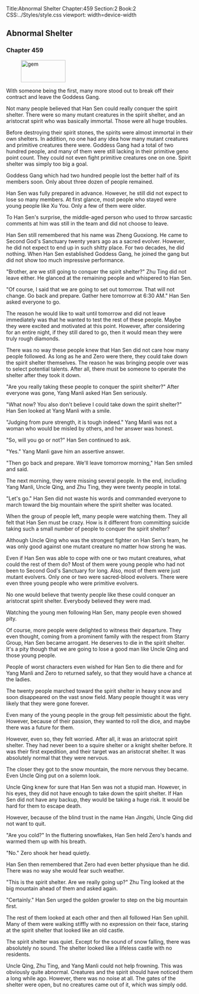 Title:Abnormal Shelter 
Chapter:459 
Section:2 
Book:2 
CSS:../Styles/style.css 
viewport: width=device-width
  
## Abnormal Shelter
### Chapter 459 
<figure>
	<img src="../Images/gem.gif" alt="gem" id="gem" width="120" height="60" />
</figure>
  

  
  With someone being the first, many more stood out to break off their contract and leave the Goddess Gang.

Not many people believed that Han Sen could really conquer the spirit shelter. There were so many mutant creatures in the spirit shelter, and an aristocrat spirit who was basically immortal. Those were all huge troubles.

Before destroying their spirit stones, the spirits were almost immortal in their own shelters. In addition, no one had any idea how many mutant creatures and primitive creatures there were. Goddess Gang had a total of two hundred people, and many of them were still lacking in their primitive geno point count. They could not even fight primitive creatures one on one. Spirit shelter was simply too big a goal.

Goddess Gang which had two hundred people lost the better half of its members soon. Only about three dozen of people remained.

Han Sen was fully prepared in advance. However, he still did not expect to lose so many members. At first glance, most people who stayed were young people like Xu You. Only a few of them were older.

To Han Sen's surprise, the middle-aged person who used to throw sarcastic comments at him was still in the team and did not choose to leave.

Han Sen still remembered that his name was Zheng Guoxiong. He came to Second God's Sanctuary twenty years ago as a sacred evolver. However, he did not expect to end up in such shitty place. For two decades, he did nothing. When Han Sen established Goddess Gang, he joined the gang but did not show too much impressive performance.

"Brother, are we still going to conquer the spirit shelter?" Zhu Ting did not leave either. He glanced at the remaining people and whispered to Han Sen.

"Of course, I said that we are going to set out tomorrow. That will not change. Go back and prepare. Gather here tomorrow at 6:30 AM." Han Sen asked everyone to go.

The reason he would like to wait until tomorrow and did not leave immediately was that he wanted to test the rest of these people. Maybe they were excited and motivated at this point. However, after considering for an entire night, if they still dared to go, then it would mean they were truly rough diamonds.

There was no way these people knew that Han Sen did not care how many people followed. As long as he and Zero were there, they could take down the spirit shelter themselves. The reason he was bringing people over was to select potential talents. After all, there must be someone to operate the shelter after they took it down.

"Are you really taking these people to conquer the spirit shelter?" After everyone was gone, Yang Manli asked Han Sen seriously.

"What now? You also don't believe I could take down the spirit shelter?" Han Sen looked at Yang Manli with a smile.

"Judging from pure strength, it is tough indeed." Yang Manli was not a woman who would be misled by others, and her answer was honest.

"So, will you go or not?" Han Sen continued to ask.

"Yes." Yang Manli gave him an assertive answer.

"Then go back and prepare. We'll leave tomorrow morning," Han Sen smiled and said.

The next morning, they were missing several people. In the end, including Yang Manli, Uncle Qing, and Zhu Ting, they were twenty people in total.

"Let's go." Han Sen did not waste his words and commanded everyone to march toward the big mountain where the spirit shelter was located.

When the group of people left, many people were watching them. They all felt that Han Sen must be crazy. How is it different from committing suicide taking such a small number of people to conquer the spirit shelter?

Although Uncle Qing who was the strongest fighter on Han Sen's team, he was only good against one mutant creature no matter how strong he was.

Even if Han Sen was able to cope with one or two mutant creatures, what could the rest of them do? Most of them were young people who had not been to Second God's Sanctuary for long. Also, most of them were just mutant evolvers. Only one or two were sacred-blood evolvers. There were even three young people who were primitive evolvers.

No one would believe that twenty people like these could conquer an aristocrat spirit shelter. Everybody believed they were mad.

Watching the young men following Han Sen, many people even showed pity.

Of course, more people were delighted to witness their departure. They even thought, coming from a prominent family with the respect from Starry Group, Han Sen became arrogant. He deserves to die in the spirit shelter. It's a pity though that we are going to lose a good man like Uncle Qing and those young people.

People of worst characters even wished for Han Sen to die there and for Yang Manli and Zero to returned safely, so that they would have a chance at the ladies.

The twenty people marched toward the spirit shelter in heavy snow and soon disappeared on the vast snow field. Many people thought it was very likely that they were gone forever.

Even many of the young people in the group felt pessimistic about the fight. However, because of their passion, they wanted to roll the dice, and maybe there was a future for them.

However, even so, they felt worried. After all, it was an aristocrat spirit shelter. They had never been to a squire shelter or a knight shelter before. It was their first expedition, and their target was an aristocrat shelter. It was absolutely normal that they were nervous.

The closer they got to the snow mountain, the more nervous they became. Even Uncle Qing put on a solemn look.

Uncle Qing knew for sure that Han Sen was not a stupid man. However, in his eyes, they did not have enough to take down the spirit shelter. If Han Sen did not have any backup, they would be taking a huge risk. It would be hard for them to escape death.

However, because of the blind trust in the name Han Jingzhi, Uncle Qing did not want to quit.

"Are you cold?" In the fluttering snowflakes, Han Sen held Zero's hands and warmed them up with his breath.

"No." Zero shook her head quietly.

Han Sen then remembered that Zero had even better physique than he did. There was no way she would fear such weather.

"This is the spirit shelter. Are we really going up?" Zhu Ting looked at the big mountain ahead of them and asked again.

"Certainly." Han Sen urged the golden growler to step on the big mountain first.

The rest of them looked at each other and then all followed Han Sen uphill. Many of them were walking stiffly with no expression on their face, staring at the spirit shelter that looked like an old castle.

The spirit shelter was quiet. Except for the sound of snow falling, there was absolutely no sound. The shelter looked like a lifeless castle with no residents.

Uncle Qing, Zhu Ting, and Yang Manli could not help frowning. This was obviously quite abnormal. Creatures and the spirit should have noticed them a long while ago. However, there was no noise at all. The gates of the shelter were open, but no creatures came out of it, which was simply odd.
